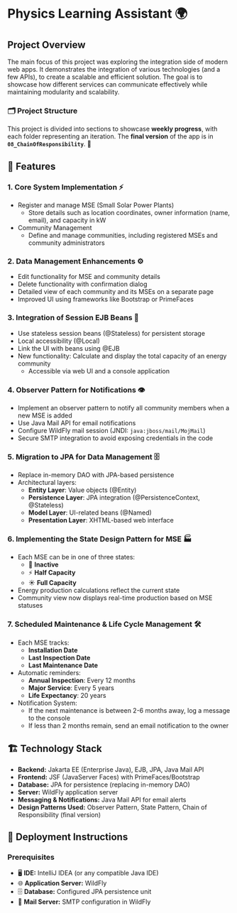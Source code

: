 # Physics Learning Assistant 🌍

## Project Overview
The main focus of this project was exploring the integration side of modern web apps.
It demonstrates the integration of various technologies (and a few APIs), to create a scalable and efficient solution.
The goal is to showcase how different services can communicate effectively while maintaining modularity and scalability.

### 🗂️ Project Structure
This project is divided into sections to showcase **weekly progress**, with each folder representing an iteration. The **final version** of the app is in **`08_ChainOfResponsibility`**. 🏁

## 🌟 Features

### **1. Core System Implementation** ⚡
- Register and manage MSE (Small Solar Power Plants)
  - Store details such as location coordinates, owner information (name, email), and capacity in kW
- Community Management
  - Define and manage communities, including registered MSEs and community administrators
  
### **2. Data Management Enhancements** ⚙️
- Edit functionality for MSE and community details
- Delete functionality with confirmation dialog
- Detailed view of each community and its MSEs on a separate page
- Improved UI using frameworks like Bootstrap or PrimeFaces

### **3. Integration of Session EJB Beans** 🔗
- Use stateless session beans (@Stateless) for persistent storage
- Local accessibility (@Local)
- Link the UI with beans using @EJB
- New functionality: Calculate and display the total capacity of an energy community
  - Accessible via web UI and a console application

### **4. Observer Pattern for Notifications** 👁️
- Implement an observer pattern to notify all community members when a new MSE is added
- Use Java Mail API for email notifications
- Configure WildFly mail session (JNDI: `java:jboss/mail/MojMail`)
- Secure SMTP integration to avoid exposing credentials in the code

### **5. Migration to JPA for Data Management** 🗄
- Replace in-memory DAO with JPA-based persistence
- Architectural layers:
  - **Entity Layer**: Value objects (@Entity)
  - **Persistence Layer**: JPA integration (@PersistenceContext, @Stateless)
  - **Model Layer**: UI-related beans (@Named)
  - **Presentation Layer**: XHTML-based web interface

### **6. Implementing the State Design Pattern for MSE** 🏭
- Each MSE can be in one of three states:
  - 🚫 **Inactive**
  - ⚡ **Half Capacity**
  - ☀️ **Full Capacity**
- Energy production calculations reflect the current state
- Community view now displays real-time production based on MSE statuses

### **7. Scheduled Maintenance & Life Cycle Management** 🛠
- Each MSE tracks:
  - **Installation Date**
  - **Last Inspection Date**
  - **Last Maintenance Date**
- Automatic reminders:
  - **Annual Inspection**: Every 12 months
  - **Major Service**: Every 5 years
  - **Life Expectancy**: 20 years
- Notification System:
  - If the next maintenance is between 2-6 months away, log a message to the console
  - If less than 2 months remain, send an email notification to the owner

## 🏗️ **Technology Stack**
- **Backend:** Jakarta EE (Enterprise Java), EJB, JPA, Java Mail API
- **Frontend:** JSF (JavaServer Faces) with PrimeFaces/Bootstrap
- **Database:** JPA for persistence (replacing in-memory DAO)
- **Server:** WildFly application server
- **Messaging & Notifications:** Java Mail API for email alerts
- **Design Patterns Used:** Observer Pattern, State Pattern, Chain of Responsibility (final version)

## 🚀 **Deployment Instructions**
### **Prerequisites**
- 🖥 **IDE:** IntelliJ IDEA (or any compatible Java IDE)
- 🌐 **Application Server:** WildFly
- 🗄 **Database:** Configured JPA persistence unit
- 📧 **Mail Server:** SMTP configuration in WildFly
